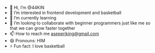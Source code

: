 - 👋 Hi, I’m @44KIN
-  👀 I’m interested in frontend development and basketball
- 🌱 I’m currently learning
- 💞️ I’m looking to collaborate with beginner programmers just like me so that we can grow faster together 
- 📫 How to reach me aseperiking@gmail.com
- 😄 Pronouns: HIM
- ⚡ Fun fact: I love basketball

<!---
44KIN/44KIN is a ✨ special ✨ repository because its `README.md` (this file) appears on your GitHub profile.
You can click the Preview link to take a look at your changes.
--->
